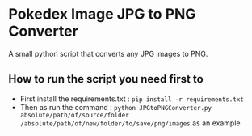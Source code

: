 # Pokedex Image JPG to PNG Converter
A small python script that converts any JPG images to PNG.
## How to run the script you need first to
- First install the requirements.txt : `pip install -r requirements.txt`
- Then as run the command : `python JPGtoPNGConverter.py absolute/path/of/source/folder /absolute/path/of/new/folder/to/save/png/images` as an example
